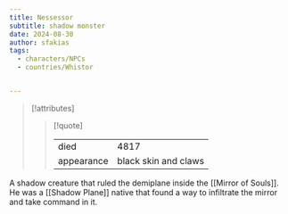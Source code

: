 ```yaml
---
title: Nessessor
subtitle: shadow monster
date: 2024-08-30
author: sfakias
tags:
  - characters/NPCs
  - countries/Whistor


---
```

> [!attributes]
> 
> > [!quote]
> >
> > | | |
> > | --- | --- |
> > | died | 4817 |
> > | appearance | black skin and claws |

A shadow creature that ruled the demiplane inside the [[Mirror of Souls]]. He was a [[Shadow Plane]] native that found a way to infiltrate the mirror and take command in it.